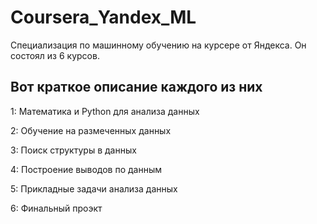 # Coursera_Yandex_ML

Специализация по машинному обучению на курсере от Яндекса. Он состоял из 6 курсов.

## Вот краткое описание каждого из них

1: Математика и Python для анализа данных

2: Обучение на размеченных данных

3: Поиск структуры в данных

4: Построение выводов по данным

5: Прикладные задачи анализа данных

6: Финальный проэкт
